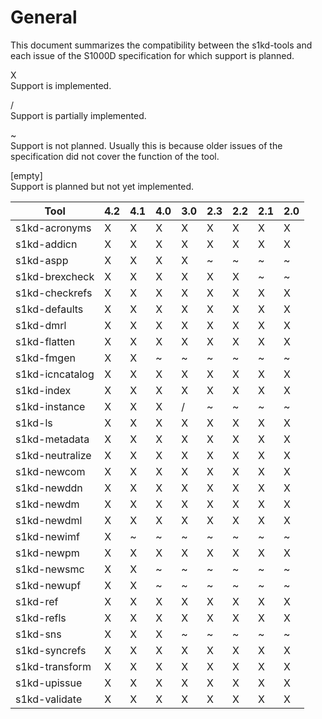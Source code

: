General
=======

This document summarizes the compatibility between the s1kd-tools and
each issue of the S1000D specification for which support is planned.

X  
Support is implemented.

/  
Support is partially implemented.

\~  
Support is not planned. Usually this is because older issues of the
specification did not cover the function of the tool.

\[empty\]  
Support is planned but not yet implemented.

| Tool            | 4.2 | 4.1 | 4.0 | 3.0 | 2.3 | 2.2 | 2.1 | 2.0 |
|-----------------|-----|-----|-----|-----|-----|-----|-----|-----|
| s1kd-acronyms   | X   | X   | X   | X   | X   | X   | X   | X   |
| s1kd-addicn     | X   | X   | X   | X   | X   | X   | X   | X   |
| s1kd-aspp       | X   | X   | X   | X   | \~  | \~  | \~  | \~  |
| s1kd-brexcheck  | X   | X   | X   | X   | X   | X   | \~  | \~  |
| s1kd-checkrefs  | X   | X   | X   | X   | X   | X   | X   | X   |
| s1kd-defaults   | X   | X   | X   | X   | X   | X   | X   | X   |
| s1kd-dmrl       | X   | X   | X   | X   | X   | X   | X   | X   |
| s1kd-flatten    | X   | X   | X   | X   | X   | X   | X   | X   |
| s1kd-fmgen      | X   | X   | \~  | \~  | \~  | \~  | \~  | \~  |
| s1kd-icncatalog | X   | X   | X   | X   | X   | X   | X   | X   |
| s1kd-index      | X   | X   | X   | X   | X   | X   | X   | X   |
| s1kd-instance   | X   | X   | X   | /   | \~  | \~  | \~  | \~  |
| s1kd-ls         | X   | X   | X   | X   | X   | X   | X   | X   |
| s1kd-metadata   | X   | X   | X   | X   | X   | X   | X   | X   |
| s1kd-neutralize | X   | X   | X   | X   | X   | X   | X   | X   |
| s1kd-newcom     | X   | X   | X   | X   | X   | X   | X   | X   |
| s1kd-newddn     | X   | X   | X   | X   | X   | X   | X   | X   |
| s1kd-newdm      | X   | X   | X   | X   | X   | X   | X   | X   |
| s1kd-newdml     | X   | X   | X   | X   | X   | X   | X   | X   |
| s1kd-newimf     | X   | \~  | \~  | \~  | \~  | \~  | \~  | \~  |
| s1kd-newpm      | X   | X   | X   | X   | X   | X   | X   | X   |
| s1kd-newsmc     | X   | X   | \~  | \~  | \~  | \~  | \~  | \~  |
| s1kd-newupf     | X   | X   | \~  | \~  | \~  | \~  | \~  | \~  |
| s1kd-ref        | X   | X   | X   | X   | X   | X   | X   | X   |
| s1kd-refls      | X   | X   | X   | X   | X   | X   | X   | X   |
| s1kd-sns        | X   | X   | X   | \~  | \~  | \~  | \~  | \~  |
| s1kd-syncrefs   | X   | X   | X   | X   | X   | X   | X   | X   |
| s1kd-transform  | X   | X   | X   | X   | X   | X   | X   | X   |
| s1kd-upissue    | X   | X   | X   | X   | X   | X   | X   | X   |
| s1kd-validate   | X   | X   | X   | X   | X   | X   | X   | X   |
